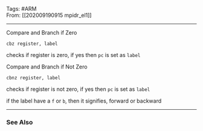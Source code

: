 Tags: #ARM 	
From: [[202009190915 mpidr_el1]]

---
Compare and Branch if Zero
```
cbz register, label
```
checks if register is zero, if yes then `pc` is set as `label`

Compare and Branch if Not Zero
```
cbnz register, label
```
checks if register is not zero, if yes then `pc` is set as `label`

if the label have a `f` or `b`, then it signifies, forward or backward


---
### See Also

